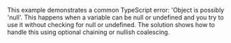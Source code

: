 This example demonstrates a common TypeScript error: 'Object is possibly 'null'. This happens when a variable can be null or undefined and you try to use it without checking for null or undefined.  The solution shows how to handle this using optional chaining or nullish coalescing.